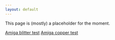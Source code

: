 ```yaml
---
layout: default
---
```


This page is (mostly) a placeholder for the moment.

[Amiga blitter test](amigablitter.html)
[Amiga copper test](amigacopper.html)
